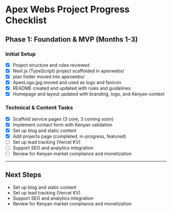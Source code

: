 # Apex Webs Project Progress Checklist

## Phase 1: Foundation & MVP (Months 1-3)

### Initial Setup
- [x] Project structure and rules reviewed
- [x] Next.js (TypeScript) project scaffolded in apexwebs/
- [x] plan folder moved into apexwebs/
- [x] ApexLogo.jpg moved and used as logo and favicon
- [x] README created and updated with rules and guidelines
- [x] Homepage and layout updated with branding, logo, and Kenyan context

### Technical & Content Tasks
- [x] Scaffold service pages (3 core, 3 coming soon)
- [x] Implement contact form with Kenyan validation
- [x] Set up blog and static content
- [x] Add projects page (completed, in-progress, featured)
- [ ] Set up lead tracking (Vercel KV)
- [ ] Support SEO and analytics integration
- [ ] Review for Kenyan market compliance and monetization

---

## Next Steps
- Set up blog and static content
- Set up lead tracking (Vercel KV)
- Support SEO and analytics integration
- Review for Kenyan market compliance and monetization 